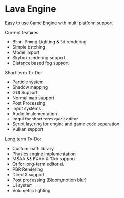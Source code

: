 # Lava Engine
Easy to use Game Engine with multi platform support

Current features:
- Blinn-Phong Lighting & 3d rendering
- Simple batching
- Model import
- Skybox rendering support
- Distance based fog support

Short term To-Do:
- Particle system
- Shadow mapping
- GUI Support
- Normal map support
- Post Processing
- Input systems
- Audio Implementation
- Imgui for short term quick editor
- Script layering for engine and game code separation
- Vulkan support

Long term To-Do:
- Custom math library
- Physics engine implementation
- MSAA && FXAA & TAA support
- Qt for long-term editor ui.
- PBR Rendering
- DirectX support
- Post processing (Bloom,motion blur)
- UI system
- Volumetric lighting

